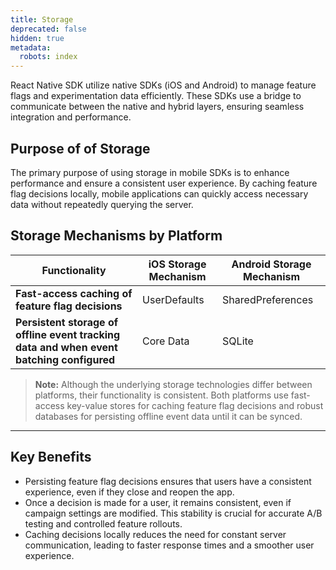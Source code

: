 ```yaml
---
title: Storage
deprecated: false
hidden: true
metadata:
  robots: index
---
```

React Native SDK utilize native SDKs (iOS and Android) to manage feature flags and experimentation data efficiently. These SDKs use a bridge to communicate between the native and hybrid layers, ensuring seamless integration and performance.

## Purpose of of Storage

The primary purpose of using storage in mobile SDKs is to enhance performance and ensure a consistent user experience. By caching feature flag decisions locally, mobile applications can quickly access necessary data without repeatedly querying the server.

## Storage Mechanisms by Platform

| **Functionality**                                                                        | **iOS Storage Mechanism** | **Android Storage Mechanism** |
| ---------------------------------------------------------------------------------------- | ------------------------- | ----------------------------- |
| **Fast-access caching of feature flag decisions**                                        | UserDefaults              | SharedPreferences             |
| **Persistent storage of offline event tracking data and when event batching configured** | Core Data                 | SQLite                        |

> **Note:** Although the underlying storage technologies differ between platforms, their functionality is consistent. Both platforms use fast-access key-value stores for caching feature flag decisions and robust databases for persisting offline event data until it can be synced.

***

## Key Benefits

* Persisting feature flag decisions ensures that users have a consistent experience, even if they close and reopen the app.
* Once a decision is made for a user, it remains consistent, even if campaign settings are modified. This stability is crucial for accurate A/B testing and controlled feature rollouts.
* Caching decisions locally reduces the need for constant server communication, leading to faster response times and a smoother user experience.